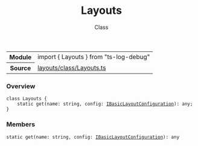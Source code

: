 <header class="symbol-info-header">    <h1 id="layouts">Layouts</h1>    <label class="symbol-info-type-label class">Class</label>      </header>
<section class="symbol-info">      <table class="is-full-width">        <tbody>        <tr>          <th>Module</th>          <td>            <div class="lang-typescript">                <span class="token keyword">import</span> { Layouts }                 <span class="token keyword">from</span>                 <span class="token string">"ts-log-debug"</span>                            </div>          </td>        </tr>        <tr>          <th>Source</th>          <td>            <a href="https://github.com/romakita/log-debug/blob/v4.0.4/src/layouts/class/Layouts.ts#L0-L0">                layouts/class/Layouts.ts            </a>        </td>        </tr>                </tbody>      </table>    </section>

### Overview

<pre><code class="typescript-lang"><span class="token keyword">class</span> Layouts <span class="token punctuation">{</span>
    <span class="token keyword">static</span> <span class="token function">get</span><span class="token punctuation">(</span>name<span class="token punctuation">:</span> <span class="token keyword">string</span><span class="token punctuation">,</span> config<span class="token punctuation">:</span> <a href="#api/common/layouts/ibasiclayoutconfiguration"><span class="token">IBasicLayoutConfiguration</span></a><span class="token punctuation">)</span><span class="token punctuation">:</span> <span class="token keyword">any</span><span class="token punctuation">;</span>
<span class="token punctuation">}</span></code></pre>

### Members

<div class="method-overview"><pre><code class="typescript-lang"><span class="token keyword">static</span> <span class="token function">get</span><span class="token punctuation">(</span>name<span class="token punctuation">:</span> <span class="token keyword">string</span><span class="token punctuation">,</span> config<span class="token punctuation">:</span> <a href="#api/common/layouts/ibasiclayoutconfiguration"><span class="token">IBasicLayoutConfiguration</span></a><span class="token punctuation">)</span><span class="token punctuation">:</span> <span class="token keyword">any</span></code></pre></div>
